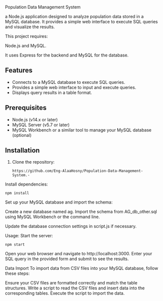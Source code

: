 Population Data Management System

 a Node.js application designed to analyze population data stored in a MySQL database. 
It provides a simple web interface to execute SQL queries and visualize the results.


This project requires:

Node.js and MySQL. 

It uses Express for the backend and MySQL for the database.

## Features

- Connects to a MySQL database to execute SQL queries.
- Provides a simple web interface to input and execute queries.
- Displays query results in a table format.

## Prerequisites

- Node.js (v14.x or later)
- MySQL Server (v5.7 or later)
- MySQL Workbench or a similar tool to manage your MySQL database (optional)

## Installation

1. Clone the repository:
   ```
   https://github.com/Eng-AlaaHosny/Population-Data-Management-System.-

  Install dependencies:
  ```
npm install
```


Set up your MySQL database and import the schema:

  Create a new database named ag.
  Import the schema from AG_db_other.sql using MySQL Workbench or the command line.

Update the database connection settings in script.js if necessary.

Usage:
Start the server:
```
npm start
```
 Open your web browser and navigate to http://localhost:3000.
 Enter your SQL query in the provided form and submit to see the results.

Data Import
To import data from CSV files into your MySQL database, follow these steps:

Ensure your CSV files are formatted correctly and match the table structures.
 Write a script to read the CSV files and insert data into the corresponding tables.
 Execute the script to import the data.




